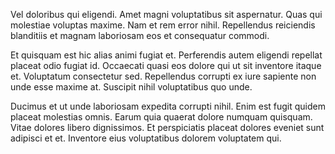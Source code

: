 Vel doloribus qui eligendi. Amet magni voluptatibus sit aspernatur. Quas qui molestiae voluptas maxime. Nam et rem error nihil. Repellendus reiciendis blanditiis et magnam laboriosam eos et consequatur commodi.
 Et quisquam est hic alias animi fugiat et. Perferendis autem eligendi repellat placeat odio fugiat id. Occaecati quasi eos dolore qui ut sit inventore itaque et. Voluptatum consectetur sed. Repellendus corrupti ex iure sapiente non unde esse maxime at. Suscipit nihil voluptatibus quo unde.
 Ducimus et ut unde laboriosam expedita corrupti nihil. Enim est fugit quidem placeat molestias omnis. Earum quia quaerat dolore numquam quisquam. Vitae dolores libero dignissimos. Et perspiciatis placeat dolores eveniet sunt adipisci et et. Inventore eius voluptatibus dolorem voluptatem qui.